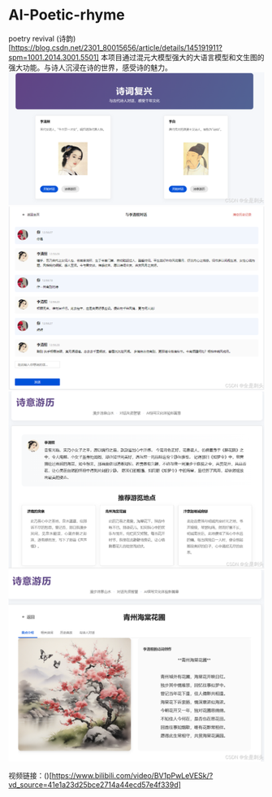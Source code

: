 # AI-Poetic-rhyme
poetry revival
(诗韵)[https://blog.csdn.net/2301_80015656/article/details/145191911?spm=1001.2014.3001.5501]
本项目通过混元大模型强大的大语言模型和文生图的强大功能。与诗人沉浸在诗的世界，感受诗的魅力。
![](1742127257648.jpg)
![](1742127274812.jpg)
![](1742127288093.jpg)
![](1742127296645.jpg)



视频链接：()[https://www.bilibili.com/video/BV1pPwLeVESk/?vd_source=41e1a23d25bce2714a44ecd57e4f339d]
